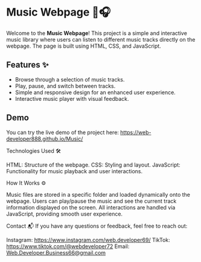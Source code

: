 # Music Webpage 🎵🎧

Welcome to the **Music Webpage**! This project is a simple and interactive music library where users can listen to different music tracks directly on the webpage. The page is built using HTML, CSS, and JavaScript.

## Features ✨
- Browse through a selection of music tracks.
- Play, pause, and switch between tracks.
- Simple and responsive design for an enhanced user experience.
- Interactive music player with visual feedback.

## Demo
You can try the live demo of the project here: https://web-developer888.github.io/Music/

Technologies Used 🛠️

HTML: Structure of the webpage.
CSS: Styling and layout.
JavaScript: Functionality for music playback and user interactions.

How It Works ⚙️

Music files are stored in a specific folder and loaded dynamically onto the webpage.
Users can play/pause the music and see the current track information displayed on the screen.
All interactions are handled via JavaScript, providing smooth user experience.

Contact 📬
If you have any questions or feedback, feel free to reach out:

Instagram: https://www.instagram.com/web.developer69/
TikTok: https://www.tiktok.com/@webdeveloper72
Email: Web.Developer.Business66@gmail.com
